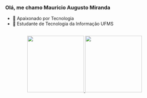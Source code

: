 ### Olá, me chamo Mauricio Augusto Miranda 

- 🔭 Apaixonado por Tecnologia
- 🌱 Estudante de Tecnologia da Informação UFMS

##
<div align="center">
  <a href="https://github.com/Mauricio-Augusto">
  <img height="180em" src="https://github-readme-stats.vercel.app/api?username=Mauricio-Augusto&show_icons=true&theme=cobalt&include_all_commits=true&count_private=true"/>
  <img height="180em" src="https://github-readme-stats.vercel.app/api/top-langs/?username=Mauricio-Augusto&layout=compact&langs_count=7&theme=cobalt"/>
</div>

  ##
